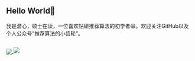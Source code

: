 ## Hello World👋

<p>我是潜心，硕士在读，一位喜欢钻研推荐算法的初学者😄。欢迎关注GitHub以及个人公众号“推荐算法的小齿轮”。</p>
<div style="overflow: hidden;">
  <p style="float: left">
    <a href="https://github.com/ZiyaoGeng">
      <img align="center" src="https://github-readme-stats.vercel.app/api?username=ZiyaoGeng&hide=prs&count_private=true&show_icons=false&bg_color=30,e96443,904e95&title_color=fff&text_color=fff"/>
    </a>
    <a href="#">
      <img  src="https://github-readme-stats.vercel.app/api/top-langs/?username=ZiyaoGeng&layout=compact"/>
    </a>
  </p>
</div>

<!--
[![Readme Card](https://github-readme-stats.vercel.app/api/pin/?username=ZiyaoGeng&repo=Recommender-System-with-TF2.0&bg_color=30,e96443,904e95&title_color=fff&text_color=fff)](https://github.com/anuraghazra/github-readme-stats)
-->
<!--
**ZiyaoGeng/ZiyaoGeng** is a ✨ _special_ ✨ repository because its `README.md` (this file) appears on your GitHub profile.

Here are some ideas to get you started:

- 🔭 I’m currently working on ...
- 🌱 I’m currently learning ...
- 👯 I’m looking to collaborate on ...
- 🤔 I’m looking for help with ...
- 💬 Ask me about ...
- 📫 How to reach me: ...
- 😄 Pronouns: ...
- ⚡ Fun fact: ...
-->
